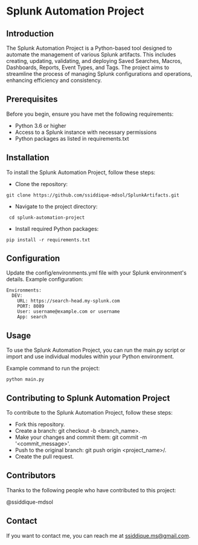 # Splunk Automation Project

## Introduction
The Splunk Automation Project is a Python-based tool designed to automate the management of various Splunk artifacts. This includes creating, updating, validating, and deploying Saved Searches, Macros, Dashboards, Reports, Event Types, and Tags. The project aims to streamline the process of managing Splunk configurations and operations, enhancing efficiency and consistency.

## Prerequisites
Before you begin, ensure you have met the following requirements:

* Python 3.6 or higher
* Access to a Splunk instance with necessary permissions
* Python packages as listed in requirements.txt

## Installation
To install the Splunk Automation Project, follow these steps:

* Clone the repository:

` git clone https://github.com/ssiddique-mdsol/SplunkArtifacts.git `

* Navigate to the project directory:

` cd splunk-automation-project`

* Install required Python packages:

`pip install -r requirements.txt`

## Configuration
Update the config/environments.yml file with your Splunk environment's details. Example configuration:

```
Environments:
  DEV:
    URL: https://search-head.my-splunk.com
    PORT: 8089
    User: username@example.com or username
    App: search
```

## Usage
To use the Splunk Automation Project, you can run the main.py script or import and use individual modules within your Python environment.

Example command to run the project:

`python main.py`

## Contributing to Splunk Automation Project
To contribute to the Splunk Automation Project, follow these steps:

* Fork this repository.
* Create a branch: git checkout -b <branch_name>.
* Make your changes and commit them: git commit -m '<commit_message>'.
* Push to the original branch: git push origin <project_name>/<location>.
* Create the pull request.


## Contributors
Thanks to the following people who have contributed to this project:

@ssiddique-mdsol

## Contact
If you want to contact me, you can reach me at ssiddique.ms@gmail.com.
